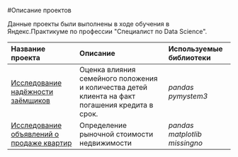 #Описание проектов

Данные проекты были выполнены в ходе обучения в Яндекс.Практикуме по профессии "Специалист по Data Science".


| Название проекта                                                             | Описание                                                                                                                                 | Используемые библиотеки                                 | 
|:-----------------------------------------------------------------------------|:-----------------------------------------------------------------------------------------------------------------------------------------|:--------------------------------------------------------|
| [Исследование надёжности заёмщиков](ya_proj_01_data_preprocessing)           | Оценка влияния семейного положения и количества детей клиента на факт погашения кредита в срок.                                          | *pandas* *pymystem3*                                    |
| [Исследование объявлений о продаже квартир](ya_proj_02_exploratory_analysis) | Определение рыночной стоимости недвижимости                                                                                              | *pandas* *matplotlib* *missingno*                       |

